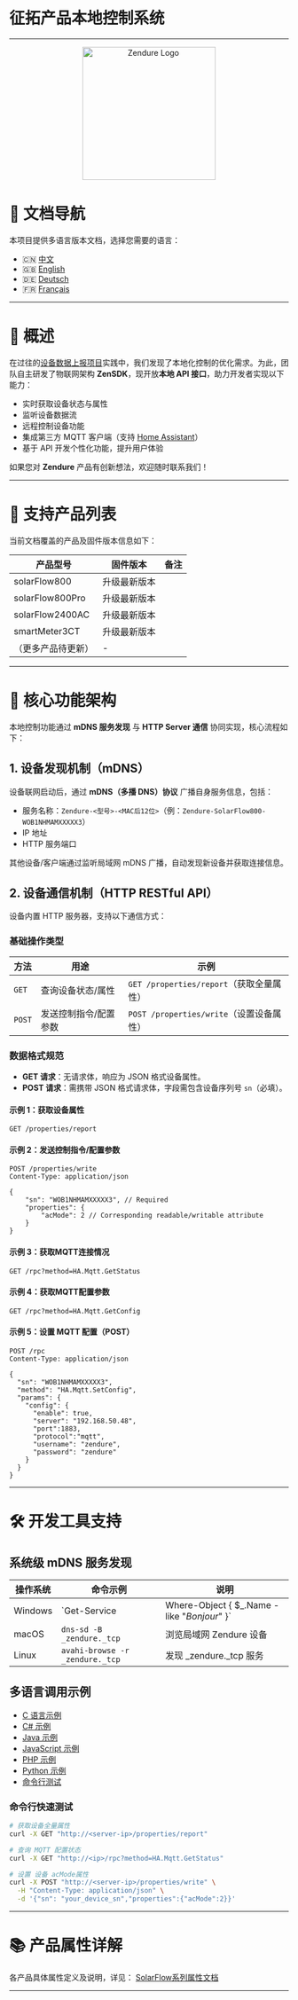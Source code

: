 <!--
 * @Author: dav1d wei.liu@zendure.com
 * @Date: 2025-03-04 14:39:17
 * @LastEditors: dav1d wei.liu@zendure.com
 * @LastEditTime: 2025-08-26 17:00:12
 * @FilePath: /zenSDK/docs/zh.md
 * @Description: 征拓产品本地控制系统技术文档（v1.0.0）
 * 
 * Copyright (c) 2025 by Zendure, All Rights Reserved. 
-->

# 征拓产品本地控制系统

---

<p align="center">
  <img src="https://zendure.com/cdn/shop/files/zendure-logo-infinity-charge_240x.png?v=1717728038" alt="Zendure Logo" width="240">
</p>

# 📖 文档导航

本项目提供多语言版本文档，选择您需要的语言：

- 🇨🇳 [中文](./zh.md)
- 🇬🇧 [English](../README.md)
- 🇩🇪 [Deutsch](./de.md)
- 🇫🇷 [Français](./fr.md)

---

# 🌟 概述

在过往的[设备数据上报项目](https://github.com/Zendure/developer-device-data-report)实践中，我们发现了本地化控制的优化需求。为此，团队自主研发了物联网架构 **ZenSDK**，现开放**本地 API 接口**，助力开发者实现以下能力：

- 实时获取设备状态与属性
- 监听设备数据流
- 远程控制设备功能
- 集成第三方 MQTT 客户端（支持 [Home Assistant](https://www.home-assistant.io/integrations/mqtt/)）
- 基于 API 开发个性化功能，提升用户体验

如果您对 **Zendure** 产品有创新想法，欢迎随时联系我们！

---

# 📌 支持产品列表

当前文档覆盖的产品及固件版本信息如下：

| 产品型号           | 固件版本     | 备注 |
| ------------------ | ------------ | ---- |
| solarFlow800       | 升级最新版本 |      |
| solarFlow800Pro    | 升级最新版本 |      |
| solarFlow2400AC    | 升级最新版本 |      |
| smartMeter3CT      | 升级最新版本 |      |
| （更多产品待更新） | -            |      |

---

# 🚀 核心功能架构

本地控制功能通过 **mDNS 服务发现** 与 **HTTP Server 通信** 协同实现，核心流程如下：

## 1. 设备发现机制（mDNS）

设备联网启动后，通过 **mDNS（多播 DNS）协议** 广播自身服务信息，包括：

- 服务名称：`Zendure-<型号>-<MAC后12位>`（例：`Zendure-SolarFlow800-WOB1NHMAMXXXXX3`）
- IP 地址
- HTTP 服务端口

其他设备/客户端通过监听局域网 mDNS 广播，自动发现新设备并获取连接信息。

## 2. 设备通信机制（HTTP RESTful API）

设备内置 HTTP 服务器，支持以下通信方式：

### 基础操作类型

| 方法     | 用途                  | 示例                                       |
| -------- | --------------------- | ------------------------------------------ |
| `GET`  | 查询设备状态/属性     | `GET /properties/report`（获取全量属性） |
| `POST` | 发送控制指令/配置参数 | `POST /properties/write`（设置设备属性） |

### 数据格式规范

- **GET 请求**：无请求体，响应为 JSON 格式设备属性。
- **POST 请求**：需携带 JSON 格式请求体，字段需包含设备序列号 `sn`（必填）。

#### 示例 1：获取设备属性

```http
GET /properties/report
```

#### 示例 2：发送控制指令/配置参数

```http
POST /properties/write
Content-Type: application/json

{
    "sn": "WOB1NHMAMXXXXX3", // Required
    "properties": {
        "acMode": 2 // Corresponding readable/writable attribute
    }
}
```

#### 示例 3：获取MQTT连接情况

```http
GET /rpc?method=HA.Mqtt.GetStatus
```

#### 示例 4：获取MQTT配置参数

```http
GET /rpc?method=HA.Mqtt.GetConfig
```

#### 示例 5：设置 MQTT 配置（POST）

```http
POST /rpc
Content-Type: application/json

{
  "sn": "WOB1NHMAMXXXXX3",
  "method": "HA.Mqtt.SetConfig",
  "params": {
    "config": {
      "enable": true,
      "server": "192.168.50.48",
      "port":1883,
      "protocol":"mqtt",
      "username": "zendure",
      "password": "zendure"
    }
  }
}
```

---

# 🛠️ 开发工具支持

## 系统级 mDNS 服务发现

| 操作系统 | 命令示例                          | 说明                                          |
| -------- | --------------------------------- | --------------------------------------------- |
| Windows  | `Get-Service                      | Where-Object { $_.Name -like "*Bonjour*" }` |
| macOS    | `dns-sd -B _zendure._tcp`       | 浏览局域网 Zendure 设备                       |
| Linux    | `avahi-browse -r _zendure._tcp` | 发现 _zendure._tcp 服务                       |

## 多语言调用示例

- [C 语言示例](../examples/C/demo.c)
- [C# 示例](../examples/C%23/demo.cs)
- [Java 示例](../examples/Java/demo.java)
- [JavaScript 示例](../examples/JavaScript/demo.js)
- [PHP 示例](../examples/PHP/demo.php)
- [Python 示例](../examples/Python/demo.py)
- [命令行测试](#命令行快速测试)

### 命令行快速测试

```bash
# 获取设备全量属性
curl -X GET "http://<server-ip>/properties/report"

# 查询 MQTT 配置状态
curl -X GET "http://<ip>/rpc?method=HA.Mqtt.GetStatus"

# 设置 设备 acMode属性
curl -X POST "http://<server-ip>/properties/write" \
  -H "Content-Type: application/json" \
  -d '{"sn": "your_device_sn","properties":{"acMode":2}}'
```

---

# 📚 产品属性详解

各产品具体属性定义及说明，详见：
[SolarFlow系列属性文档](./zh_properties.md)

---
